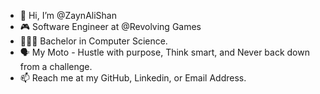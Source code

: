 - 👋 Hi, I’m @ZaynAliShan
- 🎮 Software Engineer at @Revolving Games
- 🧑🏻‍🎓 Bachelor in Computer Science.
- 🗣️ My Moto - Hustle with purpose, Think smart, and Never back down from a challenge.
- 📫 Reach me at my GitHub, Linkedin, or Email Address.

<!---
ZaynAliShan/ZaynAliShan is a ✨ special ✨ repository because its `README.md` (this file) appears on your GitHub profile.
You can click the Preview link to take a look at your changes.
--->
